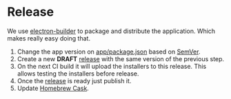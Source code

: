 # Release

We use [electron-builder](https://github.com/electron-userland/electron-builder) to package and distribute the application. Which makes really easy doing that.

1. Change the app version on [app/package.json](https://github.com/armarti/sqlectron-gui/blob/master/app/package.json#L3) based on [SemVer](http://semver.org/).
1. Create a new **DRAFT** [release](https://github.com/armarti/sqlectron-gui/releases) with the same version of the previous step.
1. On the next CI build it will upload the installers to this release. This allows testing the installers before release.
1. Once the [release](https://github.com/armarti/sqlectron-gui/releases) is ready just publish it.
1. Update [Homebrew Cask](https://github.com/caskroom/homebrew-cask/blob/master/CONTRIBUTING.md#updating-a-cask).
